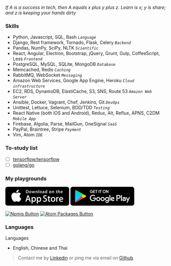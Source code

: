 *If A is a success in tech, then A equals x plus y plus z. Learn is x; y is share; and z is keeping your hands dirty*

### Skills

* Python, Javascript, SQL, Bash *`Language`*
* Django, Rest framework, Tornado, Flask, Celery *`Backend`*
* Pandas, NumPy, SciPy, NLTK *`Scientific`*
* React, Angular, Electron, Bootstrap, jQuery, Grunt, Gulp, CoffeeScript, Less *`Frontend`*
* PostgreSQL, MySQL, SQLite, MongoDB *`Database`*
* Memcached, Redis *`Caching`*
* RabbitMQ, WebSocket *`Messaging`*
* Amazon Web Services, Google App Engine, Heroku *`Cloud infrastructure`*
* EC2, RDS, DynamoDB, ElastiCache, S3, SNS, Route 53 *`Amazon Web Server`*
* Ansible, Docker, Vagrant, Chef, Jenkins, Git *`DevOps`*
* Unittest, Lettuce, Selenium, BDD/TDD *`Testing`*
* React Native (both iOS and Android), Redux, Alt, Reflux, APNS, C2DM *`Mobile App`*
* Firebase, Algolia, Parse, MailGun, OneSignal *`SaaS`*
* PayPal, Braintree, Stripe *`Payment`*
* Vim, Atom *`IDE`*

### To-study list

- [ ] [tensorflow/tensorflow](https://github.com/tensorflow/tensorflow)
- [ ] [golang/go](https://github.com/golang/go)

### My playgrounds

[![App Store Button](app-store.png "App Store Button")](https://itunes.apple.com/us/developer/kf-pun/id1116896894)
[![Play Store Button](google-play.png "Google Play Button")](https://play.google.com/store/apps/developer?id=Kf)

<a href="https://www.npmjs.com/~kf"><img src="https://cldup.com/Rg6WLgqccB.svg" alt="Npmjs Button" width="140"></a>
<a href="https://atom.io/users/7kfpun"><img src="https://assets-cdn.github.com/images/modules/site/atom_logo.png" alt="Atom Packages Button" width="140"></a>

### Languages

Languages

* English, Chinese and Thai


> Contact me by [Linkedin](https://linkedin.com/in/7kfpun) or ping me via email on [Github](https://github.com/7kfpun).
